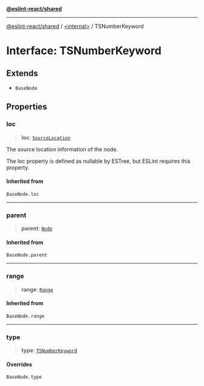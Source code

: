 [**@eslint-react/shared**](../../README.md)

***

[@eslint-react/shared](../../README.md) / [\<internal\>](../README.md) / TSNumberKeyword

# Interface: TSNumberKeyword

## Extends

- `BaseNode`

## Properties

### loc

> **loc**: [`SourceLocation`](SourceLocation.md)

The source location information of the node.

The loc property is defined as nullable by ESTree, but ESLint requires this property.

#### Inherited from

`BaseNode.loc`

***

### parent

> **parent**: [`Node`](../type-aliases/Node.md)

#### Inherited from

`BaseNode.parent`

***

### range

> **range**: [`Range`](../type-aliases/Range.md)

#### Inherited from

`BaseNode.range`

***

### type

> **type**: [`TSNumberKeyword`](../README.md#tsnumberkeyword)

#### Overrides

`BaseNode.type`
